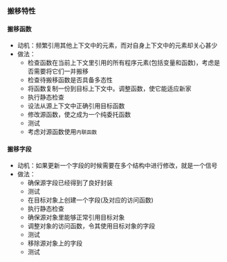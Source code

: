 ### 搬移特性



#### 搬移函数

- 动机：频繁引用其他上下文中的元素，而对自身上下文中的元素却关心甚少
- 做法：
  - 检查函数在当前上下文里引用的所有程序元素(包括变量和函数)，考虑是否需要将它们一并搬移
  - 检查待搬移函数是否具备多态性
  - 将函数复制一份到目标上下文中。调整函数，使它能适应新家
  - 执行静态检查
  - 设法从源上下文中正确引用目标函数
  - 修改源函数，使之成为一个纯委托函数
  - 测试
  - 考虑对源函数使用`内联函数`


#### 搬移字段

- 动机：如果更新一个字段的时候需要在多个结构中进行修改，就是一个信号
- 做法： 
  - 确保源字段已经得到了良好封装
  - 测试
  - 在目标对象上创建一个字段(及对应的访问函数)
  - 执行静态检查
  - 确保源对象里能够正常引用目标对象
  - 调整对象的访问函数，令其使用目标对象的字段
  - 测试
  - 移除源对象上的字段
  - 测试